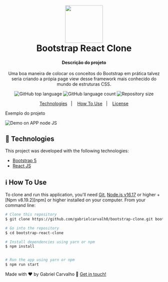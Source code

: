 <h1 align="center">
    <img alt="" widht="140" height="120" src="https://upload.wikimedia.org/wikipedia/commons/thumb/b/b2/Bootstrap_logo.svg/512px-Bootstrap_logo.svg.png" />
    <br>
    Bootstrap React Clone 
</h1>

<h4 align="center">
 Descrição do projeto
</h4>
<p  align="center">
  Uma boa maneira de colocar os conceitos do Bootstrap em prática talvez seria criando a própia page view desse framework mais conhecido do mundo de estruturas CSS.

</p>

<p align="center">
  <img alt="GitHub top language" src="https://img.shields.io/github/languages/top/lukemorales/rocketshoes-react-native.svg">

  <img alt="GitHub language count" src="https://img.shields.io/github/languages/count/lukemorales/rocketshoes-react-native.svg">


  <img alt="Repository size" src="https://img.shields.io/github/repo-size/gabrielcarvalh0/nlwheatapp?logo=Repository%20size">


</p>

<p align="center">
  <a href="#rocket-technologies">Technologies</a>&nbsp;&nbsp;&nbsp;|&nbsp;&nbsp;&nbsp;
  <a href="#information_source-how-to-use">How To Use</a>&nbsp;&nbsp;&nbsp;|&nbsp;&nbsp;&nbsp;
  <a href="#memo-license">License</a>
</p>

<p align="center">
<p>Exemplo do projeto</p>

  <img alt="Demo on APP node JS" src="https://res.cloudinary.com/dydwaeqqy/image/upload/v1670787499/page-bootstrap_x5krac.png">
</p>

## :rocket: Technologies

This project was developed with the following technologies:

- [Bootstrap 5](https://getbootstrap.com/)
- [React JS](https://reactjs.org/)


## :information_source: How To Use

To clone and run this application, you'll need [Git](https://git-scm.com), [Node.js v16.17][nodejs] or higher + [Npm v8.19.2][npm] or higher installed on your computer. From your command line:

```bash
# Clone this repository
$ git clone https://github.com/gabrielcarvalh0/bootstrap-clone.git bootstrap-react-clone

# Go into the repository
$ cd bootstrap-react-clone

# Install dependencies using yarn or npm 
$ npm install


# Run the app using yarn or npm
$ npm run start


```


Made with ♥ by Gabriel Carvalho :wave: [Get in touch!](https://www.linkedin.com/in/gabriel-carvalho-3867001a5/)

[nodejs]: https://nodejs.org/
[yarn]: https://yarnpkg.com/
[vc]: https://code.visualstudio.com/
[vceditconfig]: https://marketplace.visualstudio.com/items?itemName=EditorConfig.EditorConfig
[vceslint]: https://marketplace.visualstudio.com/items?itemName=dbaeumer.vscode-eslint
